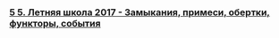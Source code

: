 ### [5 5. Летняя школа 2017 - Замыкания, примеси, обертки, функторы, события](https://www.youtube.com/watch?v=8_aKQBhzpl8)

